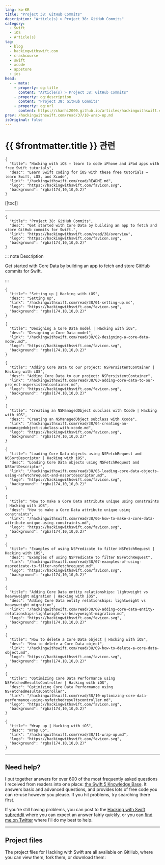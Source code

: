 ```yaml
---
lang: ko-KR
title: "Project 38: GitHub Commits"
description: "Article(s) > Project 38: GitHub Commits"
category:
  - Swift
  - iOS
  - Article(s)
tag: 
  - blog
  - hackingwithswift.com
  - crashcourse
  - swift
  - xcode
  - appstore
  - ios  
head:
  - - meta:
    - property: og:title
      content: "Article(s) > Project 38: GitHub Commits"
    - property: og:description
      content: "Project 38: GitHub Commits"
    - property: og:url
      content: https://chanhi2000.github.io/articles/hackingwithswift.com/read/38/overview.html
prev: /hackingwithswift.com/read/37/10-wrap-up.md
isOriginal: false
---
```


# {{ $frontmatter.title }} 관련

```component VPCard
{
  "title": "Hacking with iOS – learn to code iPhone and iPad apps with free Swift tutorials",
  "desc": "Learn Swift coding for iOS with these free tutorials – learn Swift, iOS, and Xcode",
  "link": "/hackingwithswift.com/read/README.md",
  "logo": "https://hackingwithswift.com/favicon.svg",
  "background": "rgba(174,10,10,0.2)"
}
```

[[toc]]

---

```component VPCard
{
  "title": "Project 38: GitHub Commits",
  "desc": "Get started with Core Data by building an app to fetch and store GitHub commits for Swift.",
  "link": "https://hackingwithswift.com/read/38/overview", 
  "logo": "https://hackingwithswift.com/favicon.svg",
  "background": "rgba(174,10,10,0.2)"
}
```

::: note Description

Get started with Core Data by building an app to fetch and store GitHub commits for Swift.

:::

```component VPCard
{
  "title": "Setting up | Hacking with iOS",
  "desc": "Setting up",
  "link": "/hackingwithswift.com/read/38/01-setting-up.md",
  "logo": "https://hackingwithswift.com/favicon.svg",
  "background": "rgba(174,10,10,0.2)"
}
```

```component VPCard
{
  "title": "Designing a Core Data model | Hacking with iOS",
  "desc": "Designing a Core Data model",
  "link": "/hackingwithswift.com/read/38/02-designing-a-core-data-model.md",
  "logo": "https://hackingwithswift.com/favicon.svg",
  "background": "rgba(174,10,10,0.2)"
}
```

```component VPCard
{
  "title": "Adding Core Data to our project: NSPersistentContainer | Hacking with iOS",
  "desc": "Adding Core Data to our project: NSPersistentContainer",
  "link": "/hackingwithswift.com/read/38/03-adding-core-data-to-our-project-nspersistentcontainer.md",
  "logo": "https://hackingwithswift.com/favicon.svg",
  "background": "rgba(174,10,10,0.2)"
}
```

```component VPCard
{
  "title": "Creating an NSManagedObject subclass with Xcode | Hacking with iOS",
  "desc": "Creating an NSManagedObject subclass with Xcode",
  "link": "/hackingwithswift.com/read/38/04-creating-an-nsmanagedobject-subclass-with-xcode.md",
  "logo": "https://hackingwithswift.com/favicon.svg",
  "background": "rgba(174,10,10,0.2)"
}
```

```component VPCard
{
  "title": "Loading Core Data objects using NSFetchRequest and NSSortDescriptor | Hacking with iOS",
  "desc": "Loading Core Data objects using NSFetchRequest and NSSortDescriptor",
  "link": "/hackingwithswift.com/read/38/05-loading-core-data-objects-using-nsfetchrequest-and-nssortdescriptor.md",
  "logo": "https://hackingwithswift.com/favicon.svg",
  "background": "rgba(174,10,10,0.2)"
}
```

```component VPCard
{
  "title": "How to make a Core Data attribute unique using constraints | Hacking with iOS",
  "desc": "How to make a Core Data attribute unique using constraints",
  "link": "/hackingwithswift.com/read/38/06-how-to-make-a-core-data-attribute-unique-using-constraints.md",
  "logo": "https://hackingwithswift.com/favicon.svg",
  "background": "rgba(174,10,10,0.2)"
}
```

```component VPCard
{
  "title": "Examples of using NSPredicate to filter NSFetchRequest | Hacking with iOS",
  "desc": "Examples of using NSPredicate to filter NSFetchRequest",
  "link": "/hackingwithswift.com/read/38/07-examples-of-using-nspredicate-to-filter-nsfetchrequest.md",
  "logo": "https://hackingwithswift.com/favicon.svg",
  "background": "rgba(174,10,10,0.2)"
}
```

```component VPCard
{
  "title": "Adding Core Data entity relationships: lightweight vs heavyweight migration | Hacking with iOS",
  "desc": "Adding Core Data entity relationships: lightweight vs heavyweight migration",
  "link": "/hackingwithswift.com/read/38/08-adding-core-data-entity-relationships-lightweight-vs-heavyweight-migration.md",
  "logo": "https://hackingwithswift.com/favicon.svg",
  "background": "rgba(174,10,10,0.2)"
}
```

```component VPCard
{
  "title": "How to delete a Core Data object | Hacking with iOS",
  "desc": "How to delete a Core Data object",
  "link": "/hackingwithswift.com/read/38/09-how-to-delete-a-core-data-object.md",
  "logo": "https://hackingwithswift.com/favicon.svg",
  "background": "rgba(174,10,10,0.2)"
}
```

```component VPCard
{
  "title": "Optimizing Core Data Performance using NSFetchedResultsController | Hacking with iOS",
  "desc": "Optimizing Core Data Performance using NSFetchedResultsController",
  "link": "/hackingwithswift.com/read/38/10-optimizing-core-data-performance-using-nsfetchedresultscontroller.md",
  "logo": "https://hackingwithswift.com/favicon.svg",
  "background": "rgba(174,10,10,0.2)"
}
```

```component VPCard
{
  "title": "Wrap up | Hacking with iOS",
  "desc": "Wrap up",
  "link": "/hackingwithswift.com/read/38/11-wrap-up.md",
  "logo": "https://hackingwithswift.com/favicon.svg",
  "background": "rgba(174,10,10,0.2)"
}
```

---

## Need help?

I put together answers for over 600 of the most frequently asked questions I received from readers into one place: [the Swift 5 Knowledge Base](/hackingwithswift.com/example-code/README.md). It answers basic and advanced questions, and provides lots of free code you can re-use however you please. If you hit problems, try searching there first.

If you're still having problems, you can post to the [<FontIcon icon="fa-brands fa-reddit"/>Hacking with Swift subreddit](http://reddit.com/r/hackingwithswift) where you can expect an answer fairly quickly, or you can [<FontIcon icon="fa-brands fa-x-twitter"/>find me on Twitter](http://x.com/twostraws) where I'll do my best to help.

---

## Project files

The project files for Hacking with Swift are all available on GitHub, where you can view them, fork them, or download them:

<SiteInfo
  name="twostraws/HackingWithSwift"
  desc="The project source code for Hacking with iOS."
  url="https://github.com/twostraws/HackingWithSwift"
  logo="https://avatars.githubusercontent.com/u/190200?v=4"
  preview="https://opengraph.githubassets.com/0c5c3b0395eec78c01ced842cfd7c8e99ad84abe3fe892fe90b1e97e022423ce/twostraws/HackingWithSwift"/>

